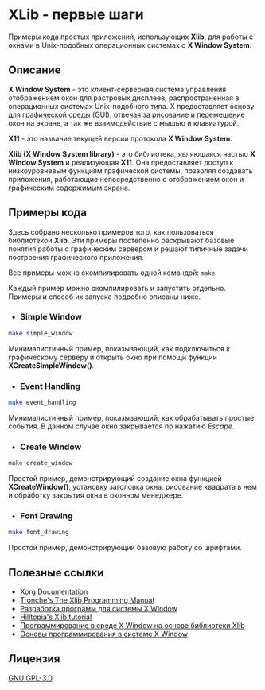 # XLib - первые шаги

Примеры кода простых приложений, использующих **Xlib**, для работы с окнами в Unix-подобных операционных системах с **X Window System**.


## Описание

**X Window System** - это клиент-серверная система управления отображением окон для растровых дисплеев, распространенная в операционных системах Unix-подобного типа. X предоставляет основу для графической среды (GUI), отвечая за рисование и перемещение окон на экране, а так же взаимодействие с мышью и клавиатурой.

**X11** - это название текущей версии протокола **X Window System**.

**Xlib (X Window System library)** - это библиотека, являющаяся частью **X Window System** и реализующая **X11**. Она предоставляет доступ к низкоуровневым функциям графической системы, позволяя создавать приложения, работающие непосредственно с отображением окон и графическим содержимым экрана.


## Примеры кода

Здесь собрано несколько примеров того, как пользоваться библиотекой **Xlib**. Эти примеры постепенно раскрывают базовые понятия работы с графическим сервером и решают типичные задачи построения графического приложения.

Все примеры можно скомпилировать одной командой: `make`.

Каждый пример можно скомпилировать и запустить отдельно. Примеры и способ их запуска подробно описаны ниже.


* ### Simple Window

```sh
make simple_window
```

Минималистичный пример, показывающий, как подключиться к графическому серверу и открыть окно при помощи функции **XCreateSimpleWindow()**.


* ### Event Handling

```sh
make event_handling
```

Минималистичный пример, показывающий, как обрабатывать простые события. В данном случае окно закрывается по нажатию *Escape*.


* ### Create Window

```sh
make create_window
```

Простой пример, демонстрирующий создание окна функцией **XCreateWindow()**, установку заголовка окна, рисование квадрата в нем и обработку закрытия окна в оконном менеджере.


* ### Font Drawing

```sh
make font_drawing
```

Простой пример, демонстрирующий базовую работу со шрифтами.


## Полезные ссылки
* [Xorg Documentation](https://www.x.org/releases/current/doc/index.html)
* [Tronche's The Xlib Programming Manual](https://tronche.com/gui/x/xlib/)
* [Разработка программ для системы X Window](http://www.asvcorp.ru/tech/linux/xwinprg/index.html)
* [Hilltopia's Xlib tutorial](http://xopendisplay.hilltopia.ca/2009/Jan/Xlib-tutorial-part-1----Beginnings.html)
* [Программирование в среде X Window на основе библиотеки Xlib](https://dfe.petrsu.ru/koi/posob/X/index.html)
* [Основы программирования в системе X Window](https://www.opennet.ru/docs/RUS/xtoolkit/x-2.html)


## Лицензия

[GNU GPL-3.0](https://raw.githubusercontent.com/smysloff/xlib-examples/master/LICENSE)
